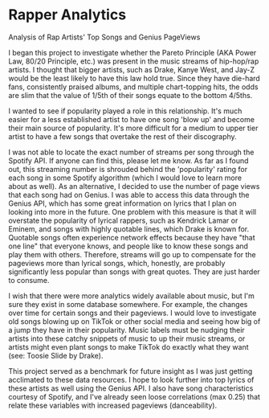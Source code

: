 # Rapper Analytics
Analysis of Rap Artists' Top Songs and Genius PageViews

I began this project to investigate whether the Pareto Principle (AKA Power Law, 80/20 Principle, etc.) was present in the music streams of hip-hop/rap artists. I thought that bigger artists, such as Drake, Kanye West, and Jay-Z would be the least likely to have this law hold true. Since they have die-hard fans, consistently praised albums, and multiple chart-topping hits, the odds are slim that the value of 1/5th of their songs equate to the bottom 4/5ths. 

I wanted to see if popularity played a role in this relationship. It's much easier for a less established artist to have one song 'blow up' and become their main source of popularity. It's more difficult for a medium to upper tier artist to have a few songs that overtake the rest of their discography.

I was not able to locate the exact number of streams per song through the Spotify API. If anyone can find this, please let me know. As far as I found out, this streaming number is shrouded behind the 'popularity' rating for each song in some Spotify algorithm (which I would love to learn more about as well). As an alternative, I decided to use the number of page views that each song had on Genius. I was able to access this data through the Genius API, which has some great information on lyrics that I plan on looking into more in the future. One problem with this measure is that it will overstate the popularity of lyrical rappers, such as Kendrick Lamar or Eminem, and songs with highly quotable lines, which Drake is known for. Quotable songs often experience network effects because they have "that one line" that everyone knows, and people like to know these songs and play them with others. Therefore, streams will go up to compensate for the pageviews more than lyrical songs, which, honestly, are probably significantly less popular than songs with great quotes. They are just harder to consume. 

I wish that there were more analytics widely available about music, but I'm sure they exist in some database somewhere. For example, the changes over time for certain songs and their pageviews. I would love to investigate old songs blowing up on TikTok or other social media and seeing how big of a jump they have in their popularity. Music labels must be nudging their artists into these catchy snippets of music to up their music streams, or artists might even plant songs to make TikTok do exactly what they want (see: Toosie Slide by Drake).

This project served as a benchmark for future insight as I was just getting acclimated to these data resources. I hope to look further into top lyrics of these artists as well using the Genius API. I also have song characteristics courtesy of Spotify, and I've already seen loose correlations (max 0.25) that relate these variables with increased pageviews (danceability). 
